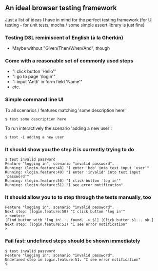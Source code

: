 ## An ideal browser testing framework

Just a list of ideas I have in mind for the perfect testing framework
(for UI testing - for unit tests, mocha / some simple assert
library is just fine)

### Testing DSL reminiscent of English (à la Gherkin)

- Maybe without "Given/Then/When/And", though

### Come with a reasonable set of commonly used steps

- "I click button 'Hello'"
- "I go to page '/login'"
- "I input 'Antti' in form field 'Name'"
- etc.

### Simple command line UI

To all scenarios / features matching 'some description here'

	$ test some description here

To run interactively the scenario 'adding a new user':

	$ test -i adding a new user

### It should show you the step it is currently trying to do

	$ test invalid password
	Feature "logging in", scenario "invalid password".
	Running: (login.feature:48) "I enter 'bob' into text input 'user'"
	Running: (login.feature:49) "I enter 'invalid' into text input 'password'"
	Running: (login.feature:50) "I click button 'log in'"
	Running: (login.feature:51) "I see error notification"

### It should allow you to to step through the tests manually, too

	Feature "logging in", scenario "invalid password".
	Next step: (login.feature:50) "I click button 'log in'"
	> <enter>
	[Find button with 'log in'... found. -> $1] [Click button $1... ok.]
	Next step: (login.feature:51) "I see error notification"
	> 

### Fail fast: undefined steps should be shown immediately

	$ test invalid password
	Feature "logging in", scenario "invalid password".
	Undefined step in login.feature:51: "I see error notification" 
	$ 

